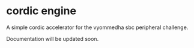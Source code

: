 # cordic engine

A simple cordic accelerator for the vyommedha sbc peripheral challenge.

Documentation will be updated soon.